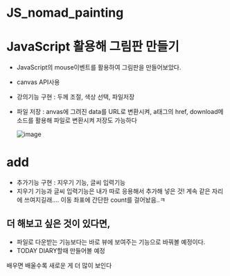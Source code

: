 # JS_nomad_painting
# JavaScript <canvas API> 활용해 그림판 만들기
  
- JavaScript의 mouse이벤트를 활용하여 그림판을 만들어보았다.
- canvas API사용  
- 강의기능 구현 : 두께 조절, 색상 선택, 파일저장
- 파일 저장 : anvas에 그려진 data를 URL로 변환시켜, a태그의 href, download메소드를 활용해 파일로 변환시켜 저장도 가능하다

  ![image](https://user-images.githubusercontent.com/85012454/155488856-30365ec2-173b-4132-98f3-36152d9d03ee.png)

 # add
- 추가기능 구현 : 지우기 기능, 글씨 입력기능 
- 지우기 기능과 글씨 입력기능은 내가 따로 응용해서 추가해 넣은 것! 계속 같은 자리에 쓰여지길래.... 이동 좌표에 간단한 count를 걸어놨음..ㅋ

 ## 더 해보고 싶은 것이 있다면, 
  - 파일로 다운받는 기능보다는 바로 뷰에 보여주는 기능으로 바꿔볼 예정이다.
  - TODAY DIARY할때 만들어볼 예정
  
배우면 배울수록 새로운 게 더 많이 보인다 
